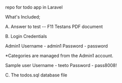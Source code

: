 repo for todo app in Laravel

What's Included;

A. Answer to test -- F11 Testans PDF document

B. Login Credentials

Admin1 Username - admin1 Password - password

*Categories are managed from the Admin1 account.

Sample user Username - teeto Password - pass8008!


C. The todos.sql database file


